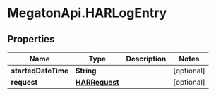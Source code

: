# MegatonApi.HARLogEntry

## Properties
Name | Type | Description | Notes
------------ | ------------- | ------------- | -------------
**startedDateTime** | **String** |  | [optional] 
**request** | [**HARRequest**](HARRequest.md) |  | [optional] 


